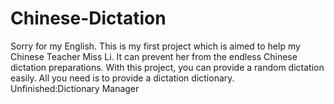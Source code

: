 # Chinese-Dictation
Sorry for my English.
This is my first project which is aimed to help my Chinese Teacher Miss Li. 
It can prevent her from the endless Chinese dictation preparations. 
With this project, you can provide a random dictation easily. All you need is to provide a dictation dictionary.
Unfinished:Dictionary Manager
